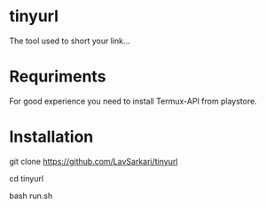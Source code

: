 # tinyurl
The tool used to short your link...
# Requriments
For good experience you need to install Termux-API from playstore.
# Installation 
git clone https://github.com/LavSarkari/tinyurl

cd tinyurl

bash run.sh
